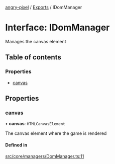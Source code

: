 [angry-pixel](../README.md) / [Exports](../modules.md) / IDomManager

# Interface: IDomManager

Manages the canvas element

## Table of contents

### Properties

- [canvas](IDomManager.md#canvas)

## Properties

### canvas

• **canvas**: `HTMLCanvasElement`

The canvas element where the game is rendered

#### Defined in

[src/core/managers/DomManager.ts:11](https://github.com/angry-pixel-studio/angry-pixel-engine/blob/9576100/src/core/managers/DomManager.ts#L11)
